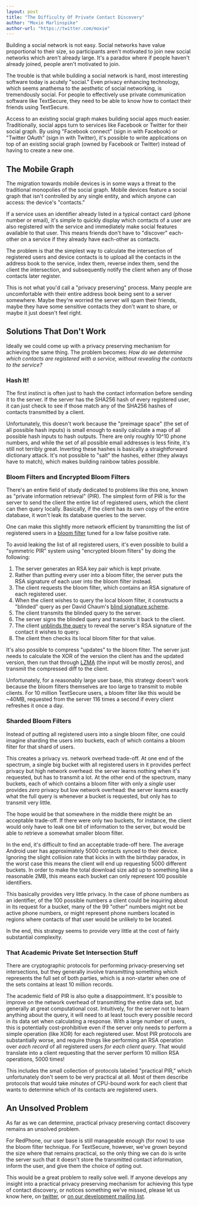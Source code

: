 ```yaml
---
layout: post
title: "The Difficulty Of Private Contact Discovery"
author: "Moxie Marlinspike"
author-url: "https://twitter.com/moxie"
---
```


Building a social network is not easy.  Social networks have value proportional to their size, 
so participants aren't motivated to join new social networks which aren't
already large.  It's a paradox where if people haven't already joined, people aren't motivated to join.

The trouble is that while building a social network is hard, most interesting software today is
acutely "social."  Even privacy enhancing technology, which seems anathema to the aesthetic of 
social networking, is tremendously social.  For people to effectively use private communication software
like TextSecure, they need to be able to know how to contact their friends using TextSecure.

<!--more-->

Access to an existing social graph makes building social apps much easier.  Traditionally, social apps turn to 
services like Facebook or Twitter for their social graph.  By using "Facebook connect" (sign in with Facebook)
or "Twitter OAuth" (sign in with Twitter), it's possible to write applications on top of an existing social
graph (owned by Facebook or Twitter) instead of having to create a new one.

## The Mobile Graph

The migration towards mobile devices is in some ways a threat to the traditional monopolies of the social graph.
Mobile devices feature a social graph that isn't controlled by any single entity, and which anyone can
access: the device's "contacts."

If a service uses an identifier already listed in a typical contact card (phone number or email), it's simple
to quickly display which contacts of a user are also registered with the service and immediately
make social features available to that user.  This means friends don't have to "discover" each-other on a service
if they already have each-other as contacts.

The problem is that the simplest way to calculate the intersection of registered users and device contacts
is to upload all the contacts in the address book to the service, index them, reverse index them, send the
client the intersection, and subsequently notify the client when any of those contacts later register.

This is not what you'd call a "privacy preserving" process.  Many people are uncomfortable with their entire
address book being sent to a server somewhere.  Maybe they're worried the server will spam their friends, maybe they 
have some sensitive contacts they don't want to share, or maybe it just doesn't feel right.

## Solutions That Don't Work

Ideally we could come up with a privacy preserving mechanism for achieving the same thing.  The problem becomes:
*How do we determine which contacts are registered with a service, without revealing the contacts to the service?*

### Hash It!

The first instinct is often just to hash the contact information before sending it to the server.  If the server has
the SHA256 hash of every registered user, it can just check to see if those match any of the SHA256 hashes of contacts
transmitted by a client.

Unfortunately, this doesn't work because the "preimage space" (the set of all possible hash inputs) is small enough to
easily calculate a map of all possible hash inputs to hash outputs.  There are only roughly 10^10 phone numbers, and
while the set of all possible email addresses is less finite, it's still not terribly great.  Inverting these hashes
is basically a straightforward dictionary attack.  It's not possible to "salt" the hashes, either (they always have
to match), which makes building rainbow tables possible.

### Bloom Filters and Encrypted Bloom Filters

There's an entire field of study dedicated to problems like this one, known as "private information retrieval" (PIR).
The simplest form of PIR is for the server to send the client the entire list of registered users, which the client
can then query locally.  Basically, if the client has its own copy of the entire database, it won't leak its database
queries to the server.

One can make this slightly more network efficient by transmitting the list of registered users in a
[bloom filter](https://en.wikipedia.org/wiki/Bloom_filter) tuned for a low false positive rate. 

To avoid leaking the list of all registered users, it's even possible to build a "symmetric PIR" system using
"encrypted bloom filters" by doing the following:

1. The server generates an RSA key pair which is kept private.
1. Rather than putting every user into a bloom filter, the server puts the RSA signature of each user
   into the bloom filter instead.
1. The client requests the bloom filter, which contains an RSA signature of each registered user.
1. When the client wishes to query the local bloom filter, it constructs a "blinded" query
   as per David Chaum's [blind signature scheme](https://en.wikipedia.org/wiki/Blind_signature).
1. The client transmits the blinded query to the server.
1. The server signs the blinded query and transmits it back to the client.
1. The client [unblinds the query](https://en.wikipedia.org/wiki/Blind_signature) to reveal 
   the server's RSA signature of the contact it wishes to query.
1. The client then checks its local bloom filter for that value.

It's also possible to compress "updates" to the bloom filter.  The server just needs to calculate the XOR of
the version the client has and the updated version, then run that through 
[LZMA](https://en.wikipedia.org/wiki/Lempel%E2%80%93Ziv%E2%80%93Markov_chain_algorithm) (the input will be mostly zeros), and
transmit the compressed diff to the client.

Unfortunately, for a reasonably large user base, this strategy doesn't work because the bloom filters themselves 
are too large to transmit to mobile clients.  For 10 million TextSecure users, a bloom filter like this would be ~40MB,
requested from the server 116 times a second if every client refreshes it once a day.

### Sharded Bloom Filters

Instead of putting all registered users into a single bloom filter, one could imagine sharding the users into
buckets, each of which contains a bloom filter for that shard of users.

This creates a privacy vs. network overhead trade-off.  At one end of the spectrum, a single big bucket with all registered
users in it provides perfect privacy but high network overhead: the server learns nothing when it's requested, but has to
transmit a lot.  At the other end of the spectrum, many buckets, each of which contains a bloom filter with only a *single*
user provides *zero* privacy but low network overhead: the server learns exactly what the full query is whenever a 
bucket is requested, but only has to transmit very little.

The hope would be that somewhere in the middle there might be an acceptable trade-off.  If there were only two buckets,
for instance, the client would only have to leak one bit of information to the server, but would be able to retrieve
a somewhat smaller bloom filter.

In the end, it's difficult to find an acceptable trade-off here.  The average Android user has approximately
5000 contacts synced to their device.  Ignoring the slight collision rate that kicks in with the birthday paradox,
in the worst case this means the client will end up requesting 5000 different buckets.  In order to make the total
download size add up to something like a reasonable 2MB, this means each bucket can only represent 100 possible
identifiers.

This basically provides very little privacy.  In the case of phone numbers as an identifier, of the 100 possible 
numbers a client could be inquiring about in its request for a bucket, many of the 99 "other" numbers might not be active phone
numbers, or might represent phone numbers located in regions where contacts of that user would be unlikely to be located.

In the end, this strategy seems to provide very little at the cost of fairly substantial complexity.

### That Academic Private Set Intersection Stuff

There are cryptographic protocols for performing privacy-preserving set intersections, but they generally involve transmitting
something which represents the full set of both parties, which is a non-starter when one of the sets contains at least
10 million records.

The academic field of PIR is also quite a disappointment.  It's possible to improve on the network overhead
of transmitting the entire data set, but generally at great computational cost.  Intuitively, for the server not
to learn anything about the query, it will need to at least touch every possible record in its data set when calculating
a response.  With a large number of users, this is potentially cost-prohibitive even if the server only needs to perform
a simple operation (like XOR) for each registered user.  Most PIR protocols are substantially worse, and require things
like performing an RSA operation over *each record* of all registered users *for each client query*.  That would translate
into a client requesting that the server perform 10 million RSA operations, 5000 times!

This includes the small collection of protocols labeled "practical PIR," which unfortunately don't seem to be very practical at all.
Most of them describe protocols that would take *minutes* of CPU-bound work for each client that wants to determine which 
of its contacts are registered users.

## An Unsolved Problem

As far as we can determine, practical privacy preserving contact discovery remains an unsolved problem.  

For RedPhone, our user base is still manageable enough (for now) to use the bloom filter technique.
For TextSecure, however, we've grown beyond the size where that remains practical, so the only thing we
can do is write the server such that it doesn't store the transmitted contact information, inform the user,
and give them the choice of opting out.

This would be a great problem to really solve well.  If anyone develops any insight into a practical privacy preserving
mechanism for achieving this type of contact discovery, or notices something we've missed, please let us know
here, on [twitter](https://twitter.com/whispersystems), or
[on our development mailing list](https://lists.riseup.net/www/subscribe/whispersystems).
